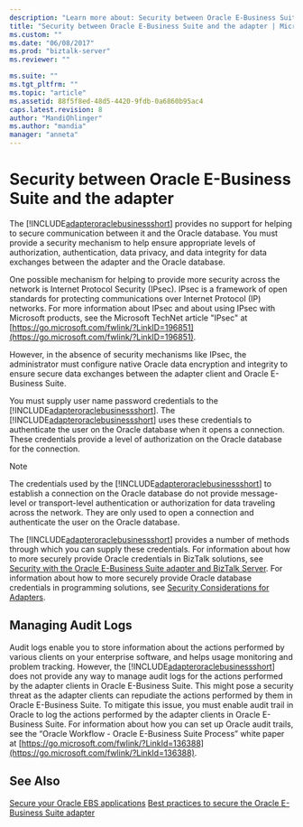 ```yaml
---
description: "Learn more about: Security between Oracle E-Business Suite and the adapter"
title: "Security between Oracle E-Business Suite and the adapter | Microsoft Docs"
ms.custom: ""
ms.date: "06/08/2017"
ms.prod: "biztalk-server"
ms.reviewer: ""

ms.suite: ""
ms.tgt_pltfrm: ""
ms.topic: "article"
ms.assetid: 88f5f8ed-48d5-4420-9fdb-0a6860b95ac4
caps.latest.revision: 8
author: "MandiOhlinger"
ms.author: "mandia"
manager: "anneta"
---
```

# Security between Oracle E-Business Suite and the adapter
The [!INCLUDE[adapteroraclebusinessshort](../../includes/adapteroraclebusinessshort-md.md)] provides no support for helping to secure communication between it and the Oracle database. You must provide a security mechanism to help ensure appropriate levels of authorization, authentication, data privacy, and data integrity for data exchanges between the adapter and the Oracle database.

 One possible mechanism for helping to provide more security across the network is Internet Protocol Security (IPsec). IPsec is a framework of open standards for protecting communications over Internet Protocol (IP) networks. For more information about IPsec and about using IPsec with Microsoft products, see the Microsoft TechNet article "IPsec" at [https://go.microsoft.com/fwlink/?LinkID=196851](https://go.microsoft.com/fwlink/?LinkID=196851).

 However, in the absence of security mechanisms like IPsec, the administrator must configure native Oracle data encryption and integrity to ensure secure data exchanges between the adapter client and Oracle E-Business Suite.

 You must supply user name password credentials to the [!INCLUDE[adapteroraclebusinessshort](../../includes/adapteroraclebusinessshort-md.md)]. The [!INCLUDE[adapteroraclebusinessshort](../../includes/adapteroraclebusinessshort-md.md)] uses these credentials to authenticate the user on the Oracle database when it opens a connection. These credentials provide a level of authorization on the Oracle database for the connection.

> [!NOTE]
>  The credentials used by the [!INCLUDE[adapteroraclebusinessshort](../../includes/adapteroraclebusinessshort-md.md)] to establish a connection on the Oracle database do not provide message-level or transport-level authentication or authorization for data traveling across the network. They are only used to open a connection and authenticate the user on the Oracle database.

 The [!INCLUDE[adapteroraclebusinessshort](../../includes/adapteroraclebusinessshort-md.md)] provides a number of methods through which you can supply these credentials. For information about how to more securely provide Oracle credentials in BizTalk solutions, see [Security with the Oracle E-Business Suite adapter and BizTalk Server](../../adapters-and-accelerators/adapter-oracle-ebs/security-with-the-oracle-e-business-suite-adapter-and-biztalk-server.md). For information about how to more securely provide Oracle database credentials in programming solutions, see [Security Considerations for Adapters](../../core/security-considerations-for-adapters.md).

## Managing Audit Logs
 Audit logs enable you to store information about the actions performed by various clients on your enterprise software, and helps usage monitoring and problem tracking. However, the [!INCLUDE[adapteroraclebusinessshort](../../includes/adapteroraclebusinessshort-md.md)] does not provide any way to manage audit logs for the actions performed by the adapter clients in Oracle E-Business Suite. This might pose a security threat as the adapter clients can repudiate the actions performed by them in Oracle E-Business Suite. To mitigate this issue, you must enable audit trail in Oracle to log the actions performed by the adapter clients in Oracle E-Business Suite. For information about how you can set up Oracle audit trails, see the “Oracle Workflow - Oracle E-Business Suite Process” white paper at [https://go.microsoft.com/fwlink/?LinkId=136388](https://go.microsoft.com/fwlink/?LinkId=136388).

## See Also
 [Secure your Oracle EBS applications](secure-your-oracle-ebs-applications.md)
 [Best practices to secure the Oracle E-Business Suite adapter](../../adapters-and-accelerators/adapter-oracle-ebs/best-practices-to-secure-the-oracle-e-business-suite-adapter.md)
